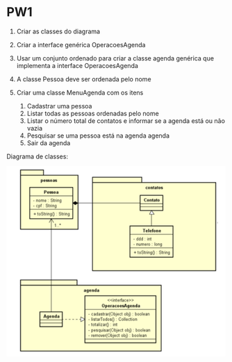 # PW1

1) Criar as classes do diagrama


2) Criar a interface genérica OperacoesAgenda


3) Usar um conjunto ordenado para criar a classe agenda genérica que implementa a interface OperacoesAgenda 


4) A classe Pessoa deve ser ordenada pelo nome


5) Criar uma classe MenuAgenda com os itens
   1) Cadastrar uma pessoa
   2) Listar todas as pessoas ordenadas pelo
       nome
   3) Listar o número total de contatos e
       informar se a agenda está ou não vazia
   4) Pesquisar se uma pessoa está na agenda
       agenda
   5) Sair da agenda

Diagrama de classes:

![Diagrama](aula5.png)